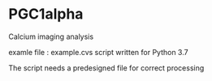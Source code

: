 # PGC1alpha
Calcium imaging analysis

examle file :  example.cvs
script written for Python 3.7 

The script needs a predesigned file for correct processing
